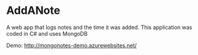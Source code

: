 # AddANote
A web app that logs notes and the time it was added.  This application was coded in C# and uses MongoDB

Demo: http://mongonotes-demo.azurewebsites.net/
